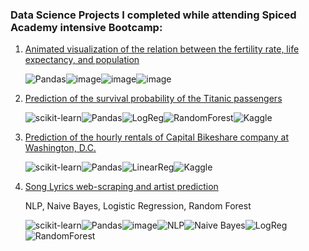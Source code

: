 ###  Data Science Projects I completed while attending Spiced Academy intensive Bootcamp:

1. [Animated visualization of the relation between the fertility rate, life expectancy, and population](https://github.com/MariaDragoumi/Spiced_projects/tree/master/01_Data_visualization)

    ![Pandas](https://img.shields.io/badge/pandas-%23150458.svg?style=for-the-badge&logo=pandas&logoColor=white)![image](https://img.shields.io/badge/Numpy-777BB4?style=for-the-badge&logo=numpy&logoColor=white)![image](https://img.shields.io/badge/-Matplotlib-orange?style=for-the-badge)![image](https://img.shields.io/badge/-seaborn-9cf?style=for-the-badge)
  
  
2. [Prediction of the survival probability of the Titanic passengers](https://github.com/MariaDragoumi/Spiced_projects/tree/master/02_Titanic) 

     ![scikit-learn](https://img.shields.io/badge/scikit--learn-%23F7931E.svg?style=for-the-badge&logo=scikit-learn&logoColor=white)![Pandas](https://img.shields.io/badge/pandas-%23150458.svg?style=for-the-badge&logo=pandas&logoColor=white)![LogReg](https://img.shields.io/badge/-Logistic%20Regression-yellowgreen?style=for-the-badge)![RandomForest](https://img.shields.io/badge/-Random%20Forest-green?style=for-the-badge)![Kaggle](https://img.shields.io/badge/Kaggle-035a7d?style=for-the-badge&logo=kaggle&logoColor=white)

3. [Prediction of the hourly rentals of Capital Bikeshare company at Washington, D.C.](https://github.com/MariaDragoumi/Spiced_projects/tree/master/03_Bike_sharing_demand) 

    ![scikit-learn](https://img.shields.io/badge/scikit--learn-%23F7931E.svg?style=for-the-badge&logo=scikit-learn&logoColor=white)![Pandas](https://img.shields.io/badge/pandas-%23150458.svg?style=for-the-badge&logo=pandas&logoColor=white)![LinearReg](https://img.shields.io/badge/-Linear%20Regression-yellow?style=for-the-badge)![Kaggle](https://img.shields.io/badge/Kaggle-035a7d?style=for-the-badge&logo=kaggle&logoColor=white)

4. [Song Lyrics web-scraping and artist prediction](https://github.com/MariaDragoumi/Spiced_projects/tree/master/04_Lyrics_classifier)

    NLP, Naive Bayes, Logistic Regression, Random Forest 

    ![scikit-learn](https://img.shields.io/badge/scikit--learn-%23F7931E.svg?style=for-the-badge&logo=scikit-learn&logoColor=white)![Pandas](https://img.shields.io/badge/pandas-%23150458.svg?style=for-the-badge&logo=pandas&logoColor=white)![image](https://img.shields.io/badge/-BeautifulSoup-9cf?style=for-the-badge)![NLP](https://img.shields.io/badge/-NLP-darkblue?style=for-the-badge)![Naive Bayes](https://img.shields.io/badge/-Naive%20Bayes-blueviolet?style=for-the-badge)![LogReg](https://img.shields.io/badge/-Logistic%20Regression-yellowgreen?style=for-the-badge)![RandomForest](https://img.shields.io/badge/-Random%20Forest-green?style=for-the-badge)
    
